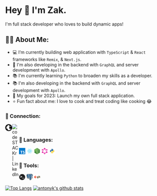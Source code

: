 # Hey 👋 I'm Zak.

I'm full stack developer who loves to build dynamic apps! 

## 👨‍💻 About Me:

- 💻 I’m currently building web application with `TypeScript` & `React` frameworks like `Remix`, & `Next.js`.
- 🔨 I'm also developing in the backend with `GraphQL` and server development with `Apollo`.
- 📚 I'm currently learning `Python` to broaden my skills as a developer.
- 📚 I'm also developing in the backend with `GraphQL` and server development with `Apollo`.
- 🏁 My goals for 2023: Launch my own full stack application.
- ⭐️ Fun fact about me: I love to cook and treat coding like cooking 😂

### 📱 Connection:

[<img align="left" alt="E-Mail" width="22px" src="https://raw.githubusercontent.com/iconic/open-iconic/master/svg/globe.svg" />][email]
[<img align="left" alt="codeSTACKr | LinkedIn" width="22px" src="https://cdn.jsdelivr.net/npm/simple-icons@v3/icons/linkedin.svg" />][linkedin]

<br />

### 🧠 Languages:
<code><img height="20" src="https://raw.githubusercontent.com/github/explore/80688e429a7d4ef2fca1e82350fe8e3517d3494d/topics/typescript/typescript.png"></code>
<code><img height="20" src="https://raw.githubusercontent.com/github/explore/80688e429a7d4ef2fca1e82350fe8e3517d3494d/topics/react/react.png"></code>
<code><img height="20" src="https://raw.githubusercontent.com/github/explore/80688e429a7d4ef2fca1e82350fe8e3517d3494d/topics/nodejs/nodejs.png"></code>
<code><img height="20" src="https://raw.githubusercontent.com/github/explore/80688e429a7d4ef2fca1e82350fe8e3517d3494d/topics/graphql/graphql.png"></code>
<code><img height="20" src="https://raw.githubusercontent.com/github/explore/80688e429a7d4ef2fca1e82350fe8e3517d3494d/topics/python/python.png"></code>

### 🧰 Tools:

<code><img height="20" src="https://raw.githubusercontent.com/github/explore/80688e429a7d4ef2fca1e82350fe8e3517d3494d/topics/terminal/terminal.png"></code>
<code><img height="20" src="https://raw.githubusercontent.com/github/explore/80688e429a7d4ef2fca1e82350fe8e3517d3494d/topics/postgresql/postgresql.png"></code>
<code><img height="20" src="https://raw.githubusercontent.com/github/explore/80688e429a7d4ef2fca1e82350fe8e3517d3494d/topics/git/git.png"></code>


<!-- Add shields to your GitHub [here](https://shields.io/) -->

[![Top Langs](https://github-readme-stats.vercel.app/api/top-langs/?username=zakmayfield&theme=vision-friendly-dark&hide=tsql,html)](https://github.com/zakmayfield/github-readme-stats)
[![antonyk's github stats](https://github-readme-stats.vercel.app/api?username=zakmayfield&show_icons=true&theme=vision-friendly-dark)](https://github.com/zakmayfield/github-readme-stats)

<!--Add stats to your GitHub [here](https://github.com/anuraghazra/github-readme-stats) -->

<br />

[email]: mailto:zakmayfield@gmail.com
[linkedin]: https://www.linkedin.com/in/zacharymayfield/
